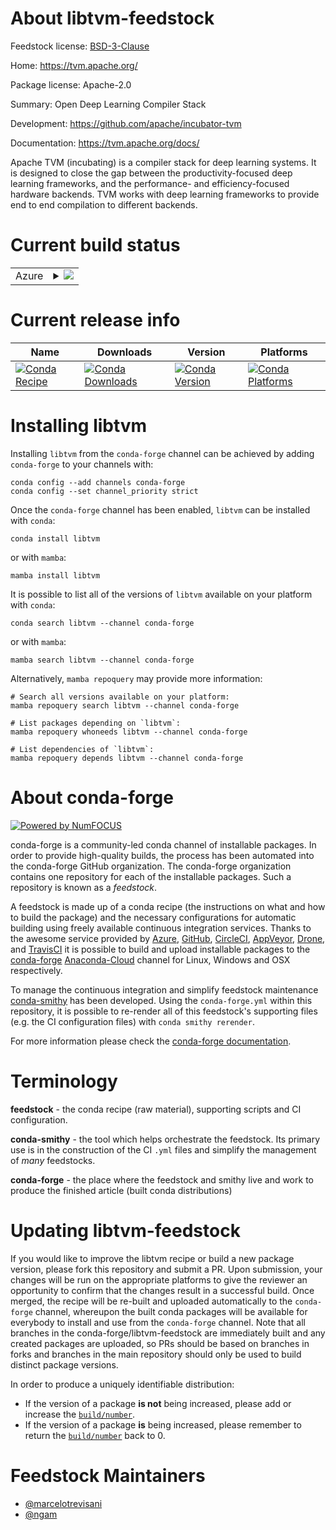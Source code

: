 About libtvm-feedstock
======================

Feedstock license: [BSD-3-Clause](https://github.com/conda-forge/libtvm-feedstock/blob/main/LICENSE.txt)

Home: https://tvm.apache.org/

Package license: Apache-2.0

Summary: Open Deep Learning Compiler Stack

Development: https://github.com/apache/incubator-tvm

Documentation: https://tvm.apache.org/docs/

Apache TVM (incubating) is a compiler stack for deep learning systems.
It is designed to close the gap between the productivity-focused deep
learning frameworks, and the performance- and efficiency-focused hardware
backends. TVM works with deep learning frameworks to provide end to end
compilation to different backends.


Current build status
====================


<table>
    
  <tr>
    <td>Azure</td>
    <td>
      <details>
        <summary>
          <a href="https://dev.azure.com/conda-forge/feedstock-builds/_build/latest?definitionId=10192&branchName=main">
            <img src="https://dev.azure.com/conda-forge/feedstock-builds/_apis/build/status/libtvm-feedstock?branchName=main">
          </a>
        </summary>
        <table>
          <thead><tr><th>Variant</th><th>Status</th></tr></thead>
          <tbody><tr>
              <td>linux_64_c_compiler_version10cuda_compiler_version11.2cxx_compiler_version10</td>
              <td>
                <a href="https://dev.azure.com/conda-forge/feedstock-builds/_build/latest?definitionId=10192&branchName=main">
                  <img src="https://dev.azure.com/conda-forge/feedstock-builds/_apis/build/status/libtvm-feedstock?branchName=main&jobName=linux&configuration=linux%20linux_64_c_compiler_version10cuda_compiler_version11.2cxx_compiler_version10" alt="variant">
                </a>
              </td>
            </tr><tr>
              <td>linux_64_c_compiler_version12cuda_compiler_version12.0cxx_compiler_version12</td>
              <td>
                <a href="https://dev.azure.com/conda-forge/feedstock-builds/_build/latest?definitionId=10192&branchName=main">
                  <img src="https://dev.azure.com/conda-forge/feedstock-builds/_apis/build/status/libtvm-feedstock?branchName=main&jobName=linux&configuration=linux%20linux_64_c_compiler_version12cuda_compiler_version12.0cxx_compiler_version12" alt="variant">
                </a>
              </td>
            </tr><tr>
              <td>linux_64_c_compiler_version12cuda_compiler_versionNonecxx_compiler_version12</td>
              <td>
                <a href="https://dev.azure.com/conda-forge/feedstock-builds/_build/latest?definitionId=10192&branchName=main">
                  <img src="https://dev.azure.com/conda-forge/feedstock-builds/_apis/build/status/libtvm-feedstock?branchName=main&jobName=linux&configuration=linux%20linux_64_c_compiler_version12cuda_compiler_versionNonecxx_compiler_version12" alt="variant">
                </a>
              </td>
            </tr><tr>
              <td>osx_64</td>
              <td>
                <a href="https://dev.azure.com/conda-forge/feedstock-builds/_build/latest?definitionId=10192&branchName=main">
                  <img src="https://dev.azure.com/conda-forge/feedstock-builds/_apis/build/status/libtvm-feedstock?branchName=main&jobName=osx&configuration=osx%20osx_64_" alt="variant">
                </a>
              </td>
            </tr><tr>
              <td>osx_arm64</td>
              <td>
                <a href="https://dev.azure.com/conda-forge/feedstock-builds/_build/latest?definitionId=10192&branchName=main">
                  <img src="https://dev.azure.com/conda-forge/feedstock-builds/_apis/build/status/libtvm-feedstock?branchName=main&jobName=osx&configuration=osx%20osx_arm64_" alt="variant">
                </a>
              </td>
            </tr>
          </tbody>
        </table>
      </details>
    </td>
  </tr>
</table>

Current release info
====================

| Name | Downloads | Version | Platforms |
| --- | --- | --- | --- |
| [![Conda Recipe](https://img.shields.io/badge/recipe-libtvm-green.svg)](https://anaconda.org/conda-forge/libtvm) | [![Conda Downloads](https://img.shields.io/conda/dn/conda-forge/libtvm.svg)](https://anaconda.org/conda-forge/libtvm) | [![Conda Version](https://img.shields.io/conda/vn/conda-forge/libtvm.svg)](https://anaconda.org/conda-forge/libtvm) | [![Conda Platforms](https://img.shields.io/conda/pn/conda-forge/libtvm.svg)](https://anaconda.org/conda-forge/libtvm) |

Installing libtvm
=================

Installing `libtvm` from the `conda-forge` channel can be achieved by adding `conda-forge` to your channels with:

```
conda config --add channels conda-forge
conda config --set channel_priority strict
```

Once the `conda-forge` channel has been enabled, `libtvm` can be installed with `conda`:

```
conda install libtvm
```

or with `mamba`:

```
mamba install libtvm
```

It is possible to list all of the versions of `libtvm` available on your platform with `conda`:

```
conda search libtvm --channel conda-forge
```

or with `mamba`:

```
mamba search libtvm --channel conda-forge
```

Alternatively, `mamba repoquery` may provide more information:

```
# Search all versions available on your platform:
mamba repoquery search libtvm --channel conda-forge

# List packages depending on `libtvm`:
mamba repoquery whoneeds libtvm --channel conda-forge

# List dependencies of `libtvm`:
mamba repoquery depends libtvm --channel conda-forge
```


About conda-forge
=================

[![Powered by
NumFOCUS](https://img.shields.io/badge/powered%20by-NumFOCUS-orange.svg?style=flat&colorA=E1523D&colorB=007D8A)](https://numfocus.org)

conda-forge is a community-led conda channel of installable packages.
In order to provide high-quality builds, the process has been automated into the
conda-forge GitHub organization. The conda-forge organization contains one repository
for each of the installable packages. Such a repository is known as a *feedstock*.

A feedstock is made up of a conda recipe (the instructions on what and how to build
the package) and the necessary configurations for automatic building using freely
available continuous integration services. Thanks to the awesome service provided by
[Azure](https://azure.microsoft.com/en-us/services/devops/), [GitHub](https://github.com/),
[CircleCI](https://circleci.com/), [AppVeyor](https://www.appveyor.com/),
[Drone](https://cloud.drone.io/welcome), and [TravisCI](https://travis-ci.com/)
it is possible to build and upload installable packages to the
[conda-forge](https://anaconda.org/conda-forge) [Anaconda-Cloud](https://anaconda.org/)
channel for Linux, Windows and OSX respectively.

To manage the continuous integration and simplify feedstock maintenance
[conda-smithy](https://github.com/conda-forge/conda-smithy) has been developed.
Using the ``conda-forge.yml`` within this repository, it is possible to re-render all of
this feedstock's supporting files (e.g. the CI configuration files) with ``conda smithy rerender``.

For more information please check the [conda-forge documentation](https://conda-forge.org/docs/).

Terminology
===========

**feedstock** - the conda recipe (raw material), supporting scripts and CI configuration.

**conda-smithy** - the tool which helps orchestrate the feedstock.
                   Its primary use is in the construction of the CI ``.yml`` files
                   and simplify the management of *many* feedstocks.

**conda-forge** - the place where the feedstock and smithy live and work to
                  produce the finished article (built conda distributions)


Updating libtvm-feedstock
=========================

If you would like to improve the libtvm recipe or build a new
package version, please fork this repository and submit a PR. Upon submission,
your changes will be run on the appropriate platforms to give the reviewer an
opportunity to confirm that the changes result in a successful build. Once
merged, the recipe will be re-built and uploaded automatically to the
`conda-forge` channel, whereupon the built conda packages will be available for
everybody to install and use from the `conda-forge` channel.
Note that all branches in the conda-forge/libtvm-feedstock are
immediately built and any created packages are uploaded, so PRs should be based
on branches in forks and branches in the main repository should only be used to
build distinct package versions.

In order to produce a uniquely identifiable distribution:
 * If the version of a package **is not** being increased, please add or increase
   the [``build/number``](https://docs.conda.io/projects/conda-build/en/latest/resources/define-metadata.html#build-number-and-string).
 * If the version of a package **is** being increased, please remember to return
   the [``build/number``](https://docs.conda.io/projects/conda-build/en/latest/resources/define-metadata.html#build-number-and-string)
   back to 0.

Feedstock Maintainers
=====================

* [@marcelotrevisani](https://github.com/marcelotrevisani/)
* [@ngam](https://github.com/ngam/)

